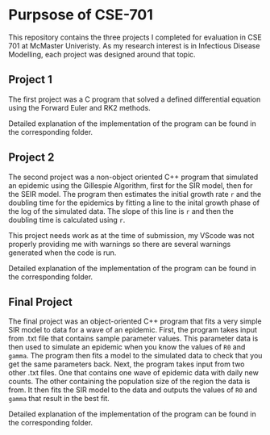 # Purpsose of CSE-701

This repository contains the three projects I completed for evaluation in CSE 701 at McMaster Univeristy. As my research interest is in Infectious Disease Modelling, each project was designed around that topic.

## Project 1

The first project was a C program that solved a defined differential equation using the Forward Euler and RK2 methods.

Detailed explanation of the implementation of the program can be found in the corresponding folder.

## Project 2

The second project was a non-object oriented C++ program that simulated an epidemic using the Gillespie Algorithm, first for the SIR model, then for the SEIR model. The program then estimates the initial growth rate `r` and the doubling time for the epidemics by fitting a line to the inital growth phase of the log of the simulated data. The slope of this line is `r` and then the doubling time is calculated using `r`.

This project needs work as at the time of submission, my VScode was not properly providing me with warnings so there are several warnings generated when the code is run.

Detailed explanation of the implementation of the program can be found in the corresponding folder.

## Final Project

The final project was an object-oriented C++ program that fits a very simple SIR model to data for a wave of an epidemic. First, the program takes input from .txt file that contains sample parameter values. This parameter data is then used to simulate an epidemic when you know the values of `R0` and `gamma`. The program then fits a model to the simulated data to check that you get the same parameters back. Next, the program takes input from two other .txt files. One that contains one wave of epidemic data with daily new counts. The other containing the population size of the region the data is from. It then fits the SIR model to the data and outputs the values of `R0` and `gamma` that result in the best fit.

Detailed explanation of the implementation of the program can be found in the corresponding folder.
